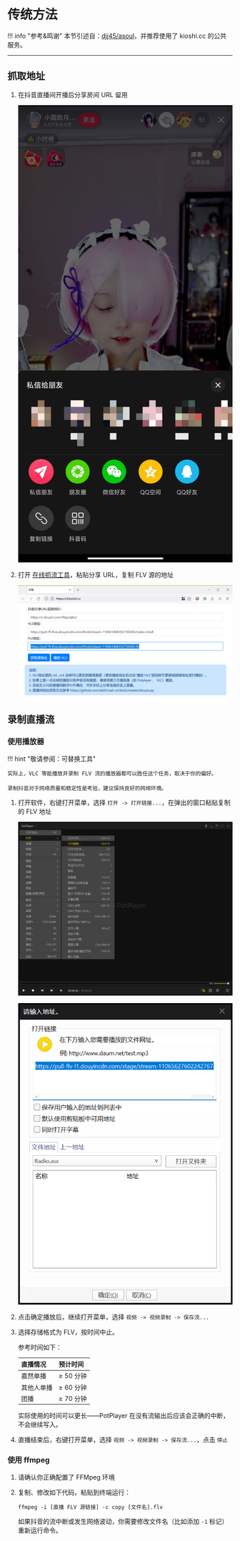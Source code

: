 # 传统方法

!!! info "参考&鸣谢"
    本节引述自：[djj45/asoul](https://github.com/djj45/asoul)，并推荐使用了 kioshi.cc 的公共服务。
    
---
## 抓取地址

1. 在抖音直播间开播后分享房间 URL 留用

    ![image-20220428063028633](traditional.assets/image-20220428063028633.png)

2. 打开 [在线抓流工具](https://gitee.com/link?target=https%3A%2F%2Fd.koishi.cc%2F)，粘贴分享 URL，复制 FLV 源的地址

    ![image-20220428063056819](traditional.assets/image-20220428063056819.png)

## 录制直播流

### 使用播放器

!!! hint "敬请参阅：可替换工具"
        

    实际上，VLC 等能播放并录制 FLV 流的播放器都可以胜任这个任务，取决于你的偏好。
        
    录制抖音对于网络质量和稳定性是考验，建议保持良好的网络环境。

1.   打开软件，右键打开菜单，选择 `打开 -> 打开链接...`，在弹出的窗口粘贴复制的 FLV 地址

     ![image-20220428063411141](traditional.assets/image-20220428063411141.png)

     ![image-20220428063426092](traditional.assets/image-20220428063426092.png)

2.   点击确定播放后，继续打开菜单，选择 `视频 -> 视频录制 -> 保存流...`

3.   选择存储格式为 FLV，按时间中止。

     参考时间如下：

     | 直播情况   | 预计时间  |
     | ---------- | --------- |
     | 嘉然单播   | ≥ 50 分钟 |
     | 其他人单播 | ≥ 60 分钟 |
     | 团播       | ≥ 70 分钟 |

     实际使用的时间可以更长——PotPlayer 在没有流输出后应该会正确的中断，不会继续写入。

4.   直播结束后，右键打开菜单，选择 `视频 -> 视频录制 -> 保存流...`，点击 `停止`

### 使用 ffmpeg

1.  请确认你正确配置了 FFMpeg 环境

2.  复制、修改如下代码，粘贴到终端运行：

    ```
    ffmpeg -i [直播 FLV 源链接] -c copy [文件名].flv
    ```

    如果抖音的流中断或发生网络波动，你需要修改文件名（比如添加 `-1` 标记）重新运行命令。
